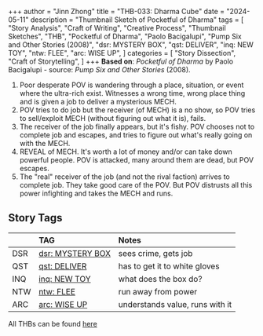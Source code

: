 +++
author = "Jinn Zhong"
title = "THB-033: Dharma Cube"
date = "2024-05-11"
description = "Thumbnail Sketch of Pocketful of Dharma"
tags = [
    "Story Analysis",
    "Craft of Writing",
    "Creative Process",
    "Thumbnail Sketches",
    "THB",
    "Pocketful of Dharma",
    "Paolo Bacigalupi",
    "Pump Six and Other Stories (2008)",
    "dsr: MYSTERY BOX",
    "qst: DELIVER",
    "inq: NEW TOY",
    "ntw: FLEE",
    "arc: WISE UP",
]
categories = [
    "Story Dissection",
    "Craft of Storytelling",
]
+++
**Based on**: _Pocketful of Dharma_ by Paolo Bacigalupi - source: _Pump Six and Other Stories_ (2008).

1. Poor desperate POV is wandering through a place, situation, or event where the ultra-rich exist. Witnesses a wrong time, wrong place thing and is given a job to deliver a mysterious MECH.
2. POV tries to do job but the receiver (of MECH) is a no show, so POV tries to sell/exploit MECH (without figuring out what it is), fails.
3. The receiver of the job finally appears, but it's fishy. POV chooses not to complete job and escapes, and tries to figure out what's really going on with the MECH.
4. REVEAL of MECH. It's worth a lot of money and/or can take down powerful people. POV is attacked, many around them are dead, but POV escapes.
5. The "real" receiver of the job (and not the rival faction) arrives to complete job. They take good care of the POV. But POV distrusts all this power infighting and takes the MECH and runs.

## Story Tags

| |TAG|Notes|
|:---|:---|:---|
|DSR|[dsr: MYSTERY BOX](https://journal.jinnzhong.com/tags/dsr-glimpse/)|sees crime, gets job|
|QST|[qst: DELIVER](https://journal.jinnzhong.com/tags/qst-deliver/)|has to get it to white gloves|
|INQ|[inq: NEW TOY](https://journal.jinnzhong.com/tags/inq-new-toy/)|what does the box do?|
|NTW|[ntw: FLEE](https://journal.jinnzhong.com/tags/ntw-flee/)|run away from power|
|ARC|[arc: WISE UP](https://journal.jinnzhong.com/tags/arc-wise-up/)|understands value, runs with it|

All THBs can be found [here](https://journal.jinnzhong.com/tags/thb/)
